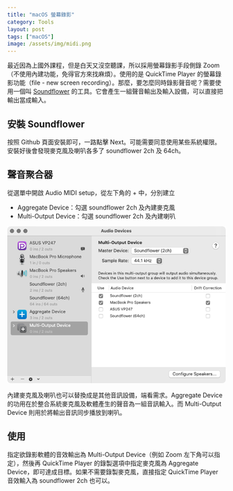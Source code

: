 ```yaml
---
title: "macOS 螢幕錄影"
category: Tools
layout: post
tags: ["macOS"]
image: /assets/img/midi.png
---
```


最近因為上國外課程，但是白天又沒空聽課，所以採用螢幕錄影手段側錄 Zoom（不使用內建功能，免得官方來找麻煩）。使用的是 QuickTime Player 的螢幕錄影功能（file - new screen recording）。那麼，要怎麼同時錄影聲音呢？需要使用一個叫 [Soundflower](https://github.com/mattingalls/Soundflower) 的工具。它會產生一組聲音輸出及輸入設備，可以直接把輸出當成輸入。

## 安裝 Soundflower

按照 Github 頁面安裝即可，一路點擊 Next。可能需要同意使用某些系統權限。安裝好後會發現麥克風及喇叭各多了 soundflower 2ch 及 64ch。

## 聲音聚合器

從選單中開啟 Audio MIDI setup，從左下角的 + 中，分別建立

- Aggregate Device：勾選 soundflower 2ch 及內建麥克風
- Multi-Output Device：勾選 soundflower 2ch 及內建喇叭

![Midi](/assets/img/midi.png)

內建麥克風及喇叭也可以替換成是其他音訊設備，端看需求。Aggregate Device 的功用在於整合系統麥克風及軟體產生的聲音為一組音訊輸入。而 Multi-Output Device 則用於將輸出音訊同步播放到喇叭。

## 使用

指定欲錄影軟體的音效輸出為 Multi-Output Device（例如 Zoom 左下角可以指定），然後再 QuickTime Player 的錄製選項中指定麥克風為 Aggregate Device，即可達成目標。如果不需要錄製麥克風，直接指定 QuickTime Player 音效輸入為 soundflower 2ch 也可以。
